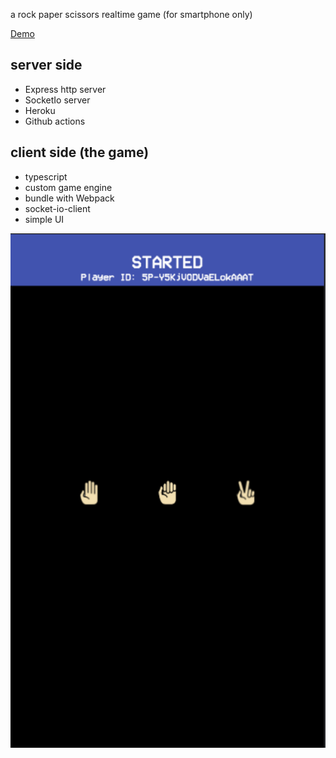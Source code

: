 a rock paper scissors realtime game (for smartphone only)

[Demo](https://rock-paper-scissors-rt.herokuapp.com/)

## server side
- Express http server 
- SocketIo server
- Heroku
- Github actions
## client side (the game)
- typescript
- custom game engine
- bundle with Webpack
- socket-io-client
- simple UI


![game screenshot](https://github.com/apotox/rock-paper-scissors/blob/master/readme-images/screen-shot.png?raw=true)

